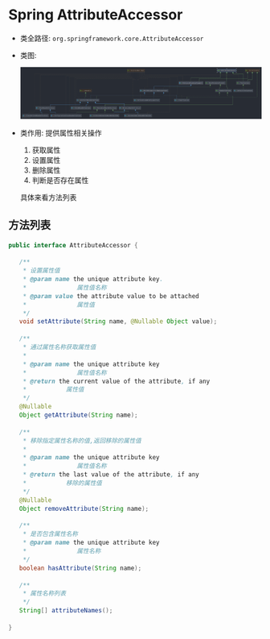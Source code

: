 # Spring AttributeAccessor

- 类全路径: `org.springframework.core.AttributeAccessor`

- 类图:

  ![AttributeAccessor.png](./images/AttributeAccessor.png)

- 类作用: 提供属性相关操作

  1. 获取属性
  2. 设置属性
  3. 删除属性
  4. 判断是否存在属性

  具体来看方法列表







## 方法列表





```java
public interface AttributeAccessor {

   /**
    * 设置属性值
    * @param name the unique attribute key.
    *              属性值名称
    * @param value the attribute value to be attached
    *              属性值
    */
   void setAttribute(String name, @Nullable Object value);

   /**
    * 通过属性名称获取属性值
    *
    * @param name the unique attribute key
    *              属性值名称
    * @return the current value of the attribute, if any
    *           属性值
    */
   @Nullable
   Object getAttribute(String name);

   /**
    * 移除指定属性名称的值,返回移除的属性值
    *
    * @param name the unique attribute key
    *              属性值名称
    * @return the last value of the attribute, if any
    *           移除的属性值
    */
   @Nullable
   Object removeAttribute(String name);

   /**
    * 是否包含属性名称
    * @param name the unique attribute key
    *              属性名称
    */
   boolean hasAttribute(String name);

   /**
    * 属性名称列表
    */
   String[] attributeNames();

}
```